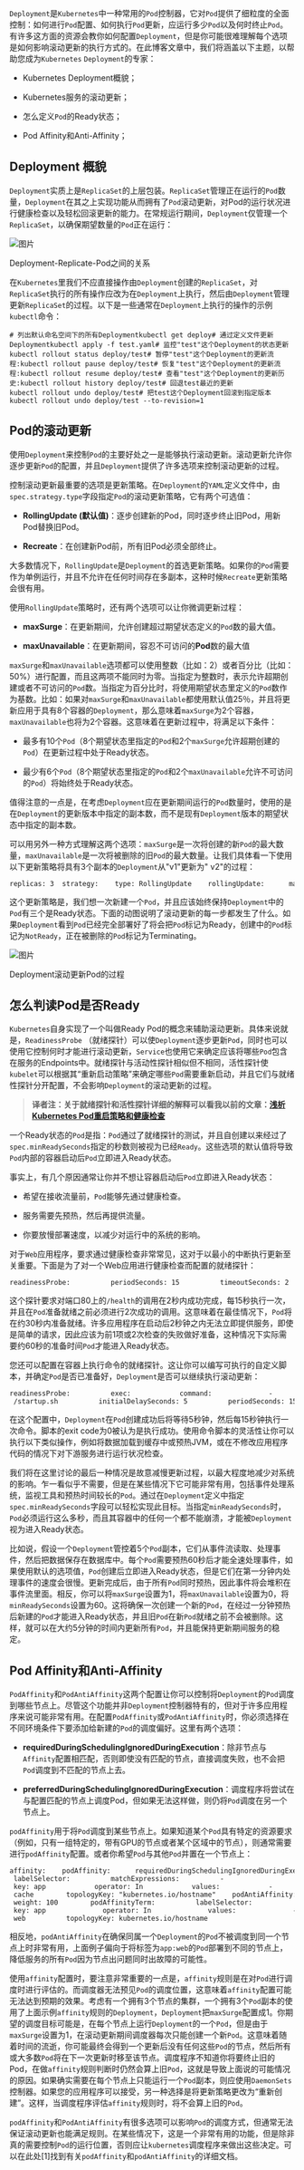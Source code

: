 

`Deployment`是`Kubernetes`中一种常用的`Pod`控制器，它对`Pod`提供了细粒度的全面控制：如何进行`Pod`配置、如何执行`Pod`更新，应运行多少`Pod`以及何时终止`Pod`。有许多这方面的资源会教你如何配置`Deployment`，但是你可能很难理解每个选项是如何影响滚动更新的执行方式的。在此博客文章中，我们将涵盖以下主题，以帮助您成为`Kubernetes` `Deployment`的专家：

-   Kubernetes Deployment概貌；
    
-   Kubernetes服务的滚动更新；
    
-   怎么定义`Pod`的Ready状态；
    
-   Pod Affinity和Anti-Affinity；
    

## Deployment 概貌

`Deployment`实质上是`ReplicaSet`的上层包装。`ReplicaSet`管理正在运行的`Pod`数量，`Deployment`在其之上实现功能从而拥有了`Pod`滚动更新，对Pod的运行状况进行健康检查以及轻松回滚更新的能力。在常规运行期间，`Deployment`仅管理一个`ReplicaSet`，以确保期望数量的`Pod`正在运行：

![图片](https://mmbiz.qpic.cn/mmbiz_png/z4pQ0O5h0f6CcicGicsX840Gibs8oqibxKruvUwf6qQXpibZKWDC8VlwDwY7eHKIm1cMiaZMuHoB4mcd0pCABwLjneEg/640?wx_fmt=png&wxfrom=5&wx_lazy=1&wx_co=1)

Deployment-Replicate-Pod之间的关系

在`Kubernetes`里我们不应直接操作由`Deployment`创建的`ReplicaSet`，对`ReplicaSet`执行的所有操作应改为在`Deployment`上执行，然后由`Deployment`管理更新`ReplicaSet`的过程。以下是一些通常在`Deployment`上执行的操作的示例`kubectl`命令：

```auto
# 列出默认命名空间下的所有Deploymentkubectl get deploy# 通过定义文件更新Deploymentkubectl apply -f test.yaml# 监控"test"这个Deployment的状态更新kubectl rollout status deploy/test# 暂停"test"这个Deployment的更新流程:kubectl rollout pause deploy/test# 恢复"test"这个Deployment的更新流程:kubectl rollout resume deploy/test# 查看"test"这个Deployment的更新历史:kubectl rollout history deploy/test# 回退test最近的更新kubectl rollout undo deploy/test# 把test这个Deployment回滚到指定版本kubectl rollout undo deploy/test --to-revision=1
```

## Pod的滚动更新

使用`Deployment`来控制`Pod`的主要好处之一是能够执行滚动更新。滚动更新允许你逐步更新`Pod`的配置，并且`Deployment`提供了许多选项来控制滚动更新的过程。

控制滚动更新最重要的选项是更新策略。在`Deployment`的`YAML`定义文件中，由`spec.strategy.type`字段指定`Pod`的滚动更新策略，它有两个可选值：

-   **RollingUpdate (默认值)**：逐步创建新的Pod，同时逐步终止旧Pod，用新Pod替换旧Pod。
    
-   **Recreate**：在创建新Pod前，所有旧Pod必须全部终止。
    

大多数情况下，`RollingUpdate`是`Deployment`的首选更新策略。如果你的`Pod`需要作为单例运行，并且不允许在任何时间存在多副本，这种时候`Recreate`更新策略会很有用。

使用`RollingUpdate`策略时，还有两个选项可以让你微调更新过程：

-   **maxSurge**：在更新期间，允许创建超过期望状态定义的`Pod`数的最大值。
    
-   **maxUnavailable**：在更新期间，容忍不可访问的**Pod**数的最大值
    

`maxSurge`和`maxUnavailable`选项都可以使用整数（比如：2）或者百分比（比如：50%）进行配置，而且这两项不能同时为零。当指定为整数时，表示允许超期创建或者不可访问的`Pod`数。当指定为百分比时，将使用期望状态里定义的`Pod`数作为基数。比如：如果对`maxSurge`和`maxUnavailable`都使用默认值25％，并且将更新应用于具有8个容器的`Deployment`，那么意味着`maxSurge`为2个容器，`maxUnavailable`也将为2个容器。这意味着在更新过程中，将满足以下条件：

-   最多有10个`Pod`（8个期望状态里指定的`Pod`和2个`maxSurge`允许超期创建的`Pod`）在更新过程中处于Ready状态。
    
-   最少有6个`Pod`（8个期望状态里指定的`Pod`和2个`maxUnavailable`允许不可访问的`Pod`）将始终处于Ready状态。
    

值得注意的一点是，在考虑`Deployment`应在更新期间运行的`Pod`数量时，使用的是在`Deployment`的更新版本中指定的副本数，而不是现有`Deployment`版本的期望状态中指定的副本数。

可以用另外一种方式理解这两个选项：`maxSurge`是一次将创建的新`Pod`的最大数量，`maxUnavailable`是一次将被删除的旧`Pod`的最大数量。让我们具体看一下使用以下更新策略将具有3个副本的`Deployment`从"v1"更新为" v2"的过程：

```auto
replicas: 3  strategy:    type: RollingUpdate    rollingUpdate:      maxSurge: 1      maxUnavailable: 0
```

这个更新策略是，我们想一次新建一个`Pod`，并且应该始终保持`Deployment`中的`Pod`有三个是Ready状态。下面的动图说明了滚动更新的每一步都发生了什么。如果`Deployment`看到`Pod`已经完全部署好了将会把`Pod`标记为Ready，创建中的`Pod`标记为`NotReady`，正在被删除的`Pod`标记为Terminating。

  
![图片](https://mmbiz.qpic.cn/mmbiz_gif/z4pQ0O5h0f6CcicGicsX840Gibs8oqibxKruibvba9WPmevRnam1qjia1SibkTlgDD3ia2j4x1fATk0m7zG0aaT1e3mAyA/640?wx_fmt=gif&wxfrom=5&wx_lazy=1)

Deployment滚动更新Pod的过程

## 怎么判读Pod是否Ready  

`Kubernetes`自身实现了一个叫做Ready Pod的概念来辅助滚动更新。具体来说就是，`ReadinessProbe` （就绪探针）可以使`Deployment`逐步更新`Pod`，同时也可以使用它控制何时才能进行滚动更新，`Service`也使用它来确定应该将哪些`Pod`包含在服务的Endpoints中。就绪探针与活动性探针相似但不相同，活性探针使`kubelet`可以根据其“重新启动策略”来确定哪些`Pod`需要重新启动，并且它们与就绪性探针分开配置，不会影响`Deployment`的滚动更新的过程。

> **译者注：关于就绪探针和活性探针详细的解释可以看我以前的文章：**[**浅析Kubernetes Pod重启策略和健康检查**](https://mp.weixin.qq.com/s?__biz=MzUzNTY5MzU2MA==&mid=2247485500&idx=1&sn=6197d294cc4f409c2a62a7997c431b68&chksm=fa80d9abcdf750bd6735e7b7481c225d4cbfaad2159427b049d8b229877392f4bef11469363e&token=730401594&lang=zh_CN&scene=21#wechat_redirect)

一个Ready状态的`Pod`是指：`Pod`通过了就绪探针的测试，并且自创建以来经过了`spec.minReadySeconds`指定的秒数则被视为已经`Ready`。这些选项的默认值将导致`Pod`内部的容器启动后`Pod`立即进入Ready状态。

事实上，有几个原因通常让你并不想让容器启动后`Pod`立即进入Ready状态：

-   希望在接收流量前，`Pod`能够先通过健康检查。
    
-   服务需要先预热，然后再提供流量。
    
-   你要放慢部署速度，以减少对运行中的系统的影响。
    

对于`Web`应用程序，要求通过健康检查非常常见，这对于以最小的中断执行更新至关重要。下面是为了对一个Web应用进行健康检查而配置的就绪探针：

```auto
readinessProbe:          periodSeconds: 15          timeoutSeconds: 2          successThreshold: 2          failureThreshold: 2          httpGet:            path: /health            port: 80
```

这个探针要求对端口80上的`/health`的调用在2秒内成功完成，每15秒执行一次，并且在`Pod`准备就绪之前必须进行2次成功的调用。这意味着在最佳情况下，`Pod`将在约30秒内准备就绪。许多应用程序在启动后2秒钟之内无法立即提供服务，即使是简单的请求，因此应该为前1项或2次检查的失败做好准备，这种情况下实际需要约60秒的准备时间`Pod`才能进入Ready状态。

您还可以配置在容器上执行命令的就绪探针。这让你可以编写可执行的自定义脚本，并确定`Pod`是否已准备好，`Deployment`是否可以继续执行滚动更新：

```auto
readinessProbe:          exec:            command:              - /startup.sh          initialDelaySeconds: 5          periodSeconds: 15          successThreshold: 1
```

在这个配置中，`Deployment`在`Pod`创建成功后将等待5秒钟，然后每15秒钟执行一次命令。脚本的exit code为0被认为是执行成功。使用命令脚本的灵活性让你可以执行以下类似操作，例如将数据加载到缓存中或预热JVM，或在不修改应用程序代码的情况下对下游服务进行运行状况检查。

我们将在这里讨论的最后一种情况是故意减慢更新过程，以最大程度地减少对系统的影响。乍一看似乎不需要，但是在某些情况下它可能非常有用，包括事件处理系统，监视工具和预热时间较长的`Pod`。通过在`Deployment`定义中指定`spec.minReadySeconds`字段可以轻松实现此目标。当指定`minReadySeconds`时，`Pod`必须运行这么多秒，而且其容器中的任何一个都不能崩溃，才能被`Deployment`视为进入Ready状态。

比如说，假设一个`Deployment`管控着5个`Pod`副本，它们从事件流读取、处理事件，然后把数据保存在数据库中。每个`Pod`需要预热60秒后才能全速处理事件，如果使用默认的选项值，`Pod`创建后立即进入Ready状态，但是它们在第一分钟内处理事件的速度会很慢。更新完成后，由于所有`Pod`同时预热，因此事件将会堆积在事件流里面。相反，你可以将`maxSurge`设置为1，将`maxUnavailable`设置为0，将`minReadySeconds`设置为60。这将确保一次创建一个新的`Pod`，在经过一分钟预热后新建的`Pod`才能进入Ready状态，并且旧`Pod`在新`Pod`就绪之前不会被删除。这样，就可以在大约5分钟的时间内更新所有`Pod`，并且能保持更新期间服务的稳定。

## Pod Affinity和Anti-Affinity

`PodAffinity`和`PodAntiAffinity`这两个配置让你可以控制将`Deployment`的`Pod`调度到哪些节点上。尽管这个功能并非`Deployment`控制器特有的，但对于许多应用程序来说可能非常有用。在配置`PodAffinity`或`PodAntiAffinity`时，你必须选择在不同环境条件下要添加给新建的`Pod`的调度偏好。这里有两个选项：

-   **requiredDuringSchedulingIgnoredDuringExecution**：除非节点与`Affinity`配置相匹配，否则即使没有匹配的节点，直接调度失败，也不会把`Pod`调度到不匹配的节点上去。
    
-   **preferredDuringSchedulingIgnoredDuringExecution**：调度程序将尝试在与配置匹配的节点上调度Pod，但如果无法这样做，则仍将`Pod`调度在另一个节点上。
    

`podAffinity`用于将`Pod`调度到某些节点上。如果知道某个`Pod`具有特定的资源要求（例如，只有一组特定的，带有GPU的节点或者某个区域中的节点），则通常需要进行`podAffinity`配置。或者你希望`Pod`与其他`Pod`并置在一个节点上：

```auto
affinity:    podAffinity:      requiredDuringSchedulingIgnoredDuringExecution:      - labelSelector:          matchExpressions:          - key: app            operator: In            values:            - cache        topologyKey: "kubernetes.io/hostname"    podAntiAffinity:      preferredDuringSchedulingIgnoredDuringExecution:      - weight: 100        podAffinityTerm:          labelSelector:            matchExpressions:            - key: app              operator: In              values:              - web          topologyKey: kubernetes.io/hostname
```

相反地，`podAntiAffinity`在确保同属一个`Deployment`的`Pod`不被调度到同一个节点上时非常有用，上面例子偏向于将标签为`app:web`的`Pod`部署到不同的节点上，降低服务的所有`Pod`因为节点出问题同时出故障的可能性。

使用`affinity`配置时，要注意非常重要的一点是，`affinity`规则是在对`Pod`进行调度时进行评估的。而调度器无法预见`Pod`的调度位置，这意味着`affinity`配置可能无法达到预期的效果。考虑有一个拥有3个节点的集群，一个拥有3个`Pod`副本的使用了上面示例`affinity`规则的`Deployment`，`Deployment`把`maxSurge`配置成1。你期望的调度目标可能是，在每个节点上运行`Deployment`的一个`Pod`，但是由于`maxSurge`设置为1，在滚动更新期间调度器每次只能创建一个新`Pod`。这意味着随着时间的流逝，你可能最终会得到一个更新后没有任何这些`Pod`的节点，然后所有或大多数`Pod`将在下一次更新时移至该节点。调度程序不知道你将要终止旧的Pod，在做`affinity`规则判断时仍然会算上旧`Pod`，这就是导致上面说的可能情况的原因。如果确实需要在每个节点上只能运行一个`Pod`副本，则应使用`DaemonSets`控制器。如果您的应用程序可以接受，另一种选择是将更新策略更改为“重新创建”。这样，当调度程序评估`affinity`规则时，将不会算上旧的`Pod`。

`podAffinity`和`PodAntiAffinity`有很多选项可以影响`Pod`的调度方式，但通常无法保证滚动更新也能满足规则。在某些情况下，这是一个非常有用的功能，但是除非真的需要控制`Pod`的运行位置，否则应让`kubernetes`调度程序来做出这些决定。可以在此处\[1\]找到有关`podAffinity`和`podAntiAffinity`的详细文档。

